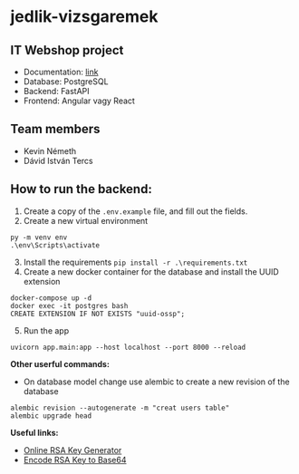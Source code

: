 # jedlik-vizsgaremek

## IT Webshop project

- Documentation: [link](https://docs.google.com/document/d/1Yr7cOVb5YnQZE8FiTCjsjiG3QIeLOKl3hKt94gyOdZ8/edit?usp=sharing)
- Database: PostgreSQL  
- Backend: FastAPI  
- Frontend: Angular vagy React

## Team members

- Kevin Németh 
- Dávid István Tercs

## How to run the backend:
1. Create a copy of the `.env.example` file, and fill out the fields.
2. Create a new virtual environment 
```
py -m venv env
.\env\Scripts\activate
```
3. Install the requirements `pip install -r .\requirements.txt`
4. Create a new docker container for the database and install the UUID extension
```
docker-compose up -d
docker exec -it postgres bash
CREATE EXTENSION IF NOT EXISTS "uuid-ossp";
```
5. Run the app
```
uvicorn app.main:app --host localhost --port 8000 --reload
```

**Other userful commands:**
- On database model change use alembic to create a new revision of the database
```
alembic revision --autogenerate -m "creat users table"
alembic upgrade head
```

**Useful links:**
- [Online RSA Key Generator](http://travistidwell.com/jsencrypt/demo/)
- [Encode RSA Key to Base64](https://www.base64encode.org/)
